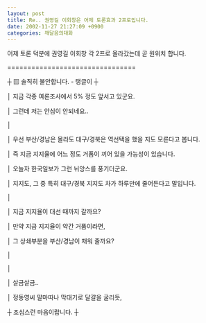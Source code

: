 ```yaml
---
layout: post
title: Re.. 권영길 이회창은 어제 토론효과 2프로입니다.
date: 2002-11-27 21:27:09 +0900
categories: 깨달음의대화
---
```

어제 토론 덕분에 권영길 이회창 각 2프로 올라갔는데 곧 원위치 합니다.
  

  
================================
  
┼ ▨ 솔직히 불안합니다. - 탱글이 ┼
  
│ 지금 각종 여론조사에서 5% 정도 앞서고 있군요.
  
│ 그런데 저는 안심이 안되네요..
  
│
  
│ 우선 부산/경남은 몰라도 대구/경북은 역선택을 했을 지도 모른다고 봅니다.
  
│ 즉 지금 지지율에 어느 정도 거품이 끼어 있을 가능성이 있습니다.
  
│ 오늘자 한국일보가 그런 뉘앙스를 풍기더군요.
  
│ 지지도, 그 중 특히 대구/경북 지지도 차가 하루만에 줄어든다고 말입니다.
  
│
  
│ 지금 지지율이 대선 때까지 갈까요?
  
│ 만약 지금 지지율이 약간 거품이라면,
  
│ 그 상쇄부분을 부산/경남이 채워 줄까요?
  
│
  
│
  
│ 살금살금..
  
│ 정동영씨 말마따나 막대기로 달걀을 굴리듯,
  
┼ 조심스런 마음이랍니다. ┼
